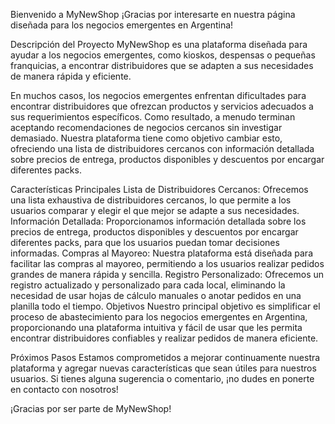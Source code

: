 Bienvenido a MyNewShop
¡Gracias por interesarte en nuestra página diseñada para los negocios emergentes en Argentina!

Descripción del Proyecto
MyNewShop es una plataforma diseñada para ayudar a los negocios emergentes, como kioskos, despensas o pequeñas franquicias, a encontrar distribuidores que se adapten a sus necesidades de manera rápida y eficiente.

En muchos casos, los negocios emergentes enfrentan dificultades para encontrar distribuidores que ofrezcan productos y servicios adecuados a sus requerimientos específicos. Como resultado, a menudo terminan aceptando recomendaciones de negocios cercanos sin investigar demasiado. Nuestra plataforma tiene como objetivo cambiar esto, ofreciendo una lista de distribuidores cercanos con información detallada sobre precios de entrega, productos disponibles y descuentos por encargar diferentes packs.

Características Principales
Lista de Distribuidores Cercanos: Ofrecemos una lista exhaustiva de distribuidores cercanos, lo que permite a los usuarios comparar y elegir el que mejor se adapte a sus necesidades.
Información Detallada: Proporcionamos información detallada sobre los precios de entrega, productos disponibles y descuentos por encargar diferentes packs, para que los usuarios puedan tomar decisiones informadas.
Compras al Mayoreo: Nuestra plataforma está diseñada para facilitar las compras al mayoreo, permitiendo a los usuarios realizar pedidos grandes de manera rápida y sencilla.
Registro Personalizado: Ofrecemos un registro actualizado y personalizado para cada local, eliminando la necesidad de usar hojas de cálculo manuales o anotar pedidos en una planilla todo el tiempo.
Objetivos
Nuestro principal objetivo es simplificar el proceso de abastecimiento para los negocios emergentes en Argentina, proporcionando una plataforma intuitiva y fácil de usar que les permita encontrar distribuidores confiables y realizar pedidos de manera eficiente.

Próximos Pasos
Estamos comprometidos a mejorar continuamente nuestra plataforma y agregar nuevas características que sean útiles para nuestros usuarios. Si tienes alguna sugerencia o comentario, ¡no dudes en ponerte en contacto con nosotros!

¡Gracias por ser parte de MyNewShop!
